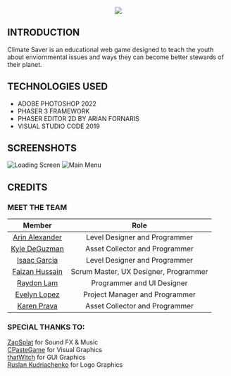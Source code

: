<p align="center">
  <img src="https://github.com/faizan12123/Climate-Saver/blob/main/README/LOGO-VERSION5.png"/>
</p>  

## INTRODUCTION  
Climate Saver is an educational web game designed to teach the youth about enviornmental issues and ways they can become better stewards of their planet.

## TECHNOLOGIES USED
- ADOBE PHOTOSHOP 2022  
- PHASER 3 FRAMEWORK  
- PHASER EDITOR 2D BY ARIAN FORNARIS  
- VISUAL STUDIO CODE 2019

## SCREENSHOTS
![Loading Screen](https://github.com/faizan12123/Climate-Saver/blob/feature-main-menu/README/screenshot-loadingscene-version1-fs.png)
![Main Menu](https://github.com/faizan12123/Climate-Saver/blob/feature-main-menu/README/screenshot-mainmenu-version2-fs.png)

## CREDITS
### MEET THE TEAM
| Member | Role |
| :---: | :------: |
|[Arin Alexander](https://github.com/arialexa9)|Level Designer and Programmer  
|[Kyle DeGuzman](https://github.com/kyledeguzmanx)|Asset Collector and Programmer  
|[Isaac Garcia](https://github.com/isaacmg00)|Level Designer and Programmer  
|[Faizan Hussain](https://github.com/faizan12123)|Scrum Master, UX Designer, Programmer  
|[Raydon Lam](https://github.com/itzraytothedon)|Programmer and UI Designer  
|[Evelyn Lopez](https://github.com/eve-19)|Project Manager and Programmer  
|[Karen Prava](https://github.com/karenprava)|Asset Collector and Programmer 

### SPECIAL THANKS TO: 
[ZapSplat](https://www.zapsplat.com/) for Sound FX & Music    
[CPasteGame](https://www.artstation.com/cpastegame) for Visual Graphics  
[thatWitch](https://thatwitchdesign.wixsite.com/thatwitch/portfilio) for GUI Graphics  
[Ruslan Kudriachenko](https://www.thepirateparrot.com/) for Logo Graphics    